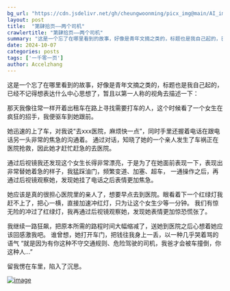 ```yaml
---
bg_url: "https://cdn.jsdelivr.net/gh/cheungwoonming/picx_img@main/AI_img/AI-image-048.jpg"
layout: post
title:  "第肆拾页——两个司机"
crawlertitle: "第肆拾页——两个司机"
summary: "这是一个忘了在哪里看到的故事，好像是青年文摘之类的，标题也是我自己起的，已经不记得想表达什么中心思想了，暂且以第一人称的视角去描述一下..."
date: 2024-10-07
categories: posts
tags: ['一千零一页']
author: Accelzhang
---
```


这是一个忘了在哪里看到的故事，好像是青年文摘之类的，标题也是我自己起的，已经不记得想表达什么中心思想了，暂且以第一人称的视角去描述一下：

那天我像往常一样开着出租车在路上寻找需要打车的人，这个时候看了一个女生在疯狂的招手，我便驱车到她跟前。

她迅速的上了车，对我说“去xxx医院，麻烦快一点”，同时手里还握着电话在跟电话另一头非常的焦急的沟通着。
通过对话，知晓了她的一个亲人发生了车祸正在医院抢救，因此她才赶忙赶急的去医院。

通过后视镜我还发现这个女生长得非常漂亮，于是为了在她面前表现一下，表现出非常替她着急的样子，我猛踩油门，频繁变道、加塞、超车，
一通操作之后，再通过后视镜观察她，发现她挂了电话之后表情更加焦急。

她应该是真的很担心医院里的亲人了，想要早点去到医院。眼看着下一个红绿灯我赶不上了，把心一横，直接加速冲红灯，只为让这个女生少等一分钟。
我们有惊无险的冲过了红绿灯，我再通过后视镜观察她，发现她表情更加惊恐慌张了。

我继续一路狂飙，把原本所需的路程时间大幅缩减了，送她到医院之后心想着她应该回感激我吧。
谁曾想，她打开车门，把钱往我身上一丢，以一种几乎哭着骂的语气
“就是因为有你这种不守交通规则、危险驾驶的司机，我爸才会被车撞倒，你这种人...”

留我愣在车里，陷入了沉思。

[![image](https://cdn.jsdelivr.net/gh/cheungwoonming/picx_img@main/AI_img/AI-image-048.jpg)](https://cdn.jsdelivr.net/gh/cheungwoonming/picx_img@main/AI_img/AI-image-048.jpg)
